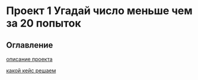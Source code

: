 # Проект 1 Угадай число меньше чем за 20 попыток

## Оглавление
[описание проекта](https://github.com/kylchika/guess/edit/main/README.md#описание-проекта)

[какой кейс решаем](https://github.com/kylchika/guess/edit/main/README.md#какой-кейс-решаем)


